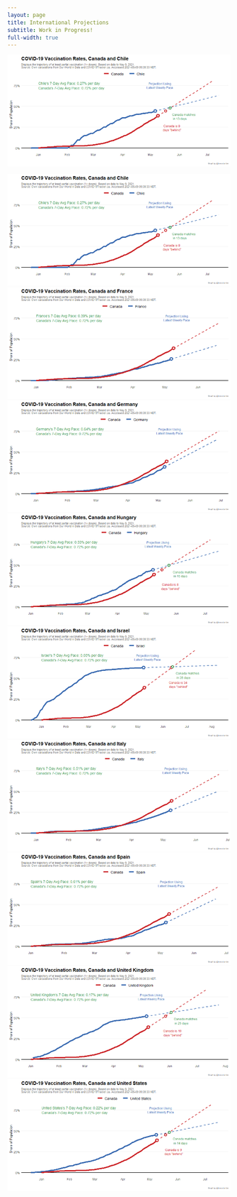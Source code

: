 ```yaml
---
layout: page
title: International Projections
subtitle: Work in Progress!
full-width: true
---
```


<span style="display:block;text-align:center">![Test Automation](Plots/Projections/proj_Chile.png)</span>

![](Plots/Projections/proj_Chile.png)![](Plots/Projections/proj_France.png)![](Plots/Projections/proj_Germany.png)![](Plots/Projections/proj_Hungary.png)![](Plots/Projections/proj_Israel.png)![](Plots/Projections/proj_Italy.png)![](Plots/Projections/proj_Spain.png)![](Plots/Projections/proj_United_Kingdom.png)![](Plots/Projections/proj_United_States.png)
